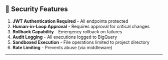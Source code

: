 ## 🔐 Security Features

1. **JWT Authentication Required** - All endpoints protected
2. **Human-in-Loop Approval** - Requires approval for critical changes
3. **Rollback Capability** - Emergency rollback on failures
4. **Audit Logging** - All executions logged to BigQuery
5. **Sandboxed Execution** - File operations limited to project directory
6. **Rate Limiting** - Prevents abuse (via middleware)

---

